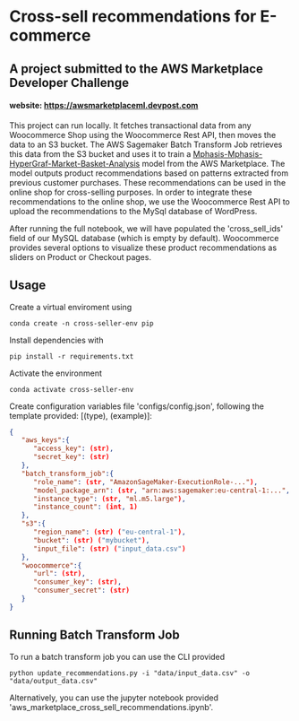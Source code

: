 # Cross-sell recommendations for E-commerce

## A project submitted to the AWS Marketplace Developer Challenge
#### website: https://awsmarketplaceml.devpost.com


This project can run locally. It fetches transactional data from any Woocommerce Shop using the Woocommerce Rest API, then moves the data to an S3 bucket. The AWS Sagemaker Batch Transform Job retrieves this data from the S3 bucket and uses it to train a [Mphasis-Mphasis-HyperGraf-Market-Basket-Analysis](https://aws.amazon.com/marketplace/pp/Mphasis-Mphasis-HyperGraf-Market-Basket-Analysis/prodview-y6z3fk7gvudgs) model from the AWS Marketplace.   The model outputs product recommendations based on patterns extracted from previous customer purchases. These recommendations can be used in the online shop for cross-selling purposes.  In order to integrate these recommendations to the online shop, we use the Woocommerce Rest API to upload the recommendations to the MySql database of WordPress.

After running the full notebook, we will have populated the 'cross_sell_ids' field of our MySQL database (which is empty by default).  Woocommerce provides several options to visualize these product recommendations as sliders on Product or Checkout pages.

## Usage 

Create a virtual enviroment using 

    conda create -n cross-seller-env pip
    
Install dependencies with 

    pip install -r requirements.txt
    
Activate the environment 

    conda activate cross-seller-env
    
Create configuration variables file 'configs/config.json', following the template provided: [(type), (example)]:

```json
{
   "aws_keys":{
      "access_key": (str),
      "secret_key": (str)
   },
   "batch_transform_job":{
      "role_name": (str, "AmazonSageMaker-ExecutionRole-..."),
      "model_package_arn": (str, "arn:aws:sagemaker:eu-central-1:...",
      "instance_type": (str, "ml.m5.large"),
      "instance_count": (int, 1)
   },
   "s3":{
      "region_name": (str) ("eu-central-1"),
      "bucket": (str) ("mybucket"),
      "input_file": (str) ("input_data.csv")
   },
   "woocommerce":{
      "url": (str),
      "consumer_key": (str),
      "consumer_secret": (str)
   }
}       
```


## Running Batch Transform Job

To run a batch transform job you can use the CLI provided

    python update_recommendations.py -i "data/input_data.csv" -o "data/output_data.csv"
    
Alternatively, you can use the jupyter notebook provided 'aws_marketplace_cross_sell_recommendations.ipynb'.  
